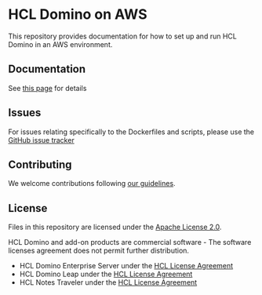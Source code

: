 # HCL Domino on AWS

This repository provides documentation for how to set up and run HCL Domino in an AWS environment.

## Documentation

See [this page](https://opensource.hcltechsw.com/domino-on-aws/) for details

## Issues
For issues relating specifically to the Dockerfiles and scripts, please use the [GitHub issue tracker](issues)

## Contributing
We welcome contributions following [our guidelines](CONTRIBUTING.md).

## License
Files in this repository are licensed under the [Apache License 2.0](https://www.apache.org/licenses/LICENSE-2.0.html). 

HCL Domino and add-on products are commercial software - The software licenses agreement does not permit further distribution.
* HCL Domino Enterprise Server under the [HCL License Agreement](https://www.hcltechsw.com/wps/portal/resources/license-agreements)
* HCL Domino Leap under the [HCL License Agreement](https://www.hcltechsw.com/wps/portal/resources/license-agreements)
* HCL Notes Traveler under the [HCL License Agreement](https://www.hcltechsw.com/wps/portal/resources/license-agreements)
